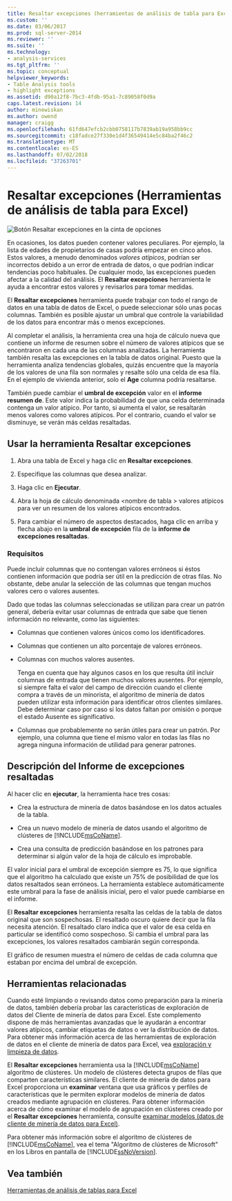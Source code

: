 ```yaml
---
title: Resaltar excepciones (herramientas de análisis de tabla para Excel) | Microsoft Docs
ms.custom: ''
ms.date: 03/06/2017
ms.prod: sql-server-2014
ms.reviewer: ''
ms.suite: ''
ms.technology:
- analysis-services
ms.tgt_pltfrm: ''
ms.topic: conceptual
helpviewer_keywords:
- Table Analysis tools
- highlight exceptions
ms.assetid: d90a12f8-7bc3-4fdb-95a1-7c89058f0d9a
caps.latest.revision: 14
author: minewiskan
ms.author: owend
manager: craigg
ms.openlocfilehash: 61fd647efcb2cbb0758117b7839ab19a958bb9cc
ms.sourcegitcommit: c18fadce27f330e1d4f36549414e5c84ba2f46c2
ms.translationtype: MT
ms.contentlocale: es-ES
ms.lasthandoff: 07/02/2018
ms.locfileid: "37263701"
---
```

# <a name="highlight-exceptions-table-analysis-tools-for-excel"></a>Resaltar excepciones (Herramientas de análisis de tabla para Excel)
  ![Botón Resaltar excepciones en la cinta de opciones](media/tat-highlightex.gif "botón Resaltar excepciones en la cinta de opciones")  
  
 En ocasiones, los datos pueden contener valores peculiares. Por ejemplo, la lista de edades de propietarios de casas podría empezar en cinco años. Estos valores, a menudo denominados *valores atípicos*, podrían ser incorrectos debido a un error de entrada de datos, o que podrían indicar tendencias poco habituales. De cualquier modo, las excepciones pueden afectar a la calidad del análisis. El **Resaltar excepciones** herramienta le ayuda a encontrar estos valores y revisarlos para tomar medidas.  
  
 El **Resaltar excepciones** herramienta puede trabajar con todo el rango de datos en una tabla de datos de Excel, o puede seleccionar sólo unas pocas columnas. También es posible ajustar un umbral que controle la variabilidad de los datos para encontrar más o menos excepciones.  
  
 Al completar el análisis, la herramienta crea una hoja de cálculo nueva que contiene un informe de resumen sobre el número de valores atípicos que se encontraron en cada una de las columnas analizadas. La herramienta también resalta las excepciones en la tabla de datos original. Puesto que la herramienta analiza tendencias globales, quizás encuentre que la mayoría de los valores de una fila son normales y resalte sólo una celda de esa fila. En el ejemplo de vivienda anterior, solo el **Age** columna podría resaltarse.  
  
 También puede cambiar el **umbral de excepción** valor en el **informe resumen de**. Este valor indica la probabilidad de que una celda determinada contenga un valor atípico. Por tanto, si aumenta el valor, se resaltarán menos valores como valores atípicos. Por el contrario, cuando el valor se disminuye, se verán más celdas resaltadas.  
  
## <a name="using-the-highlight-exceptions-tool"></a>Usar la herramienta Resaltar excepciones  
  
1.  Abra una tabla de Excel y haga clic en **Resaltar excepciones**.  
  
2.  Especifique las columnas que desea analizar.  
  
3.  Haga clic en **Ejecutar**.  
  
4.  Abra la hoja de cálculo denominada \<nombre de tabla > valores atípicos para ver un resumen de los valores atípicos encontrados.  
  
5.  Para cambiar el número de aspectos destacados, haga clic en arriba y flecha abajo en la **umbral de excepción** fila de la **informe de excepciones resaltadas**.  
  
### <a name="requirements"></a>Requisitos  
 Puede incluir columnas que no contengan valores erróneos si éstos contienen información que podría ser útil en la predicción de otras filas. No obstante, debe anular la selección de las columnas que tengan muchos valores cero o valores ausentes.  
  
 Dado que todas las columnas seleccionadas se utilizan para crear un patrón general, debería evitar usar columnas de entrada que sabe que tienen información no relevante, como las siguientes:  
  
-   Columnas que contienen valores únicos como los identificadores.  
  
-   Columnas que contienen un alto porcentaje de valores erróneos.  
  
-   Columnas con muchos valores ausentes.  
  
     Tenga en cuenta que hay algunos casos en los que resulta útil incluir columnas de entrada que tienen muchos valores ausentes. Por ejemplo, si siempre falta el valor del campo de dirección cuando el cliente compra a través de un minorista, el algoritmo de minería de datos pueden utilizar esta información para identificar otros clientes similares. Debe determinar caso por caso si los datos faltan por omisión o porque el estado Ausente es significativo.  
  
-   Columnas que probablemente no serán útiles para crear un patrón. Por ejemplo, una columna que tiene el mismo valor en todas las filas no agrega ninguna información de utilidad para generar patrones.  
  
## <a name="understanding-the-highlight-exceptions-report"></a>Descripción del Informe de excepciones resaltadas  
 Al hacer clic en **ejecutar**, la herramienta hace tres cosas:  
  
-   Crea la estructura de minería de datos basándose en los datos actuales de la tabla.  
  
-   Crea un nuevo modelo de minería de datos usando el algoritmo de clústeres de [!INCLUDE[msCoName](../includes/msconame-md.md)].  
  
-   Crea una consulta de predicción basándose en los patrones para determinar si algún valor de la hoja de cálculo es improbable.  
  
 El valor inicial para el umbral de excepción siempre es 75, lo que significa que el algoritmo ha calculado que existe un 75% de posibilidad de que los datos resaltados sean erróneos. La herramienta establece automáticamente este umbral para la fase de análisis inicial, pero el valor puede cambiarse en el informe.  
  
 El **Resaltar excepciones** herramienta resalta las celdas de la tabla de datos original que son sospechosas. El resaltado oscuro quiere decir que la fila necesita atención. El resaltado claro indica que el valor de esa celda en particular se identificó como sospechoso. Si cambia el umbral para las excepciones, los valores resaltados cambiarán según corresponda.  
  
 El gráfico de resumen muestra el número de celdas de cada columna que estaban por encima del umbral de excepción.  
  
## <a name="related-tools"></a>Herramientas relacionadas  
 Cuando esté limpiando o revisando datos como preparación para la minería de datos, también debería probar las características de exploración de datos del Cliente de minería de datos para Excel. Este complemento dispone de más herramientas avanzadas que le ayudarán a encontrar valores atípicos, cambiar etiquetas de datos o ver la distribución de datos. Para obtener más información acerca de las herramientas de exploración de datos en el cliente de minería de datos para Excel, vea [exploración y limpieza de datos](exploring-and-cleaning-data.md).  
  
 El **Resaltar excepciones** herramienta usa la [!INCLUDE[msCoName](../includes/msconame-md.md)] algoritmo de clústeres. Un modelo de clústeres detecta grupos de filas que comparten características similares. El cliente de minería de datos para Excel proporciona un **examinar** ventana que usa gráficos y perfiles de características que le permiten explorar modelos de minería de datos creados mediante agrupación en clústeres. Para obtener información acerca de cómo examinar el modelo de agrupación en clústeres creado por el **Resaltar excepciones** herramienta, consulte [examinar modelos (datos de cliente de minería de datos para Excel)](highlight-exceptions-table-analysis-tools-for-excel.md).  
  
 Para obtener más información sobre el algoritmo de clústeres de [!INCLUDE[msCoName](../includes/msconame-md.md)], vea el tema "Algoritmo de clústeres de Microsoft" en los Libros en pantalla de [!INCLUDE[ssNoVersion](../includes/ssnoversion-md.md)].  
  
## <a name="see-also"></a>Vea también  
 [Herramientas de análisis de tablas para Excel](table-analysis-tools-for-excel.md)  
  
  
